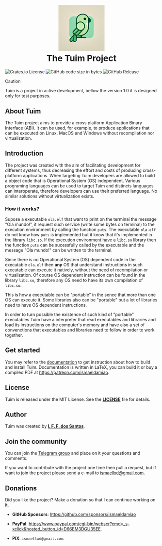 <h1 align="center">
   <img src="www/assets/img/logo.jpg" alt="The Tuim Project" width="30%">
   <br>The Tuim Project
</h1>

![Crates.io License](https://img.shields.io/crates/l/MIT)
![GitHub code size in bytes](https://img.shields.io/github/languages/code-size/ismaeldamiao/tuim)
![GitHub Release](https://img.shields.io/github/v/release/ismaeldamiao/tuim)

> [!CAUTION]
> Tuim is a project in active development,
> bellow the version 1.0 it is designed only for test purposes.

## About Tuim

The Tuim project aims to provide a cross platform
Application Binary Interface (ABI).
It can be used, for example, to produce applications that can be
executed on Linux, MacOS and Windows without recompilation nor virtualization.

## Introduction

The project was created with the aim of facilitating development for
different systems,
thus decreasing the effort and costs of producing cross-platform applications.
When targeting Tuim developers are allowed to build a object code
that is Operational System (OS) independent.
Various programing languages can be used to target Tuim and distincts
languages can interoperate, therefore developers can use their preferred language.
No similar solutions without virtualization exists.

### How it works?

Supose a executable `ola.elf` that want to print on the terminal the message
"Ola mundo!", it request such service (write some bytes on terminal)
to the execution environment by calling the function `puts`.
The executable `ola.elf` do not know how `puts` is implemented but
it know that it's implemented in the library `libc.so`.
If the execution environment have a `libc.so` library then the function
`puts` can be sucessfully called by the executable and the message
"Ola mundo!" can be written to the terminal.

Since there is no Operational System (OS) dependent code in the executable
`ola.elf` then **any** OS that understand instructions in such executable
can execute it natively, without the need of recompilation or virtualization.
Of course OS dependent instruction can be found in the library `libc.so`,
therefore any OS need to have its own compilation of `libc.so`.

This is how a executable can be "portable" in the sence that more than one
OS can execute it. Some libraries also can be "portable" but a lot of libraries
need to have OS dependent instructions.

In order to turn possible the existence of such kind of "portable" executables
Tuim have a interpreter that read executables and libraries
and load its instructions on the computer's memory
and have also a set of convenctions that executables and libraries need to
follow in order to work together.

## Get started

You may refer to the [documentation](doc) to get instruction about how
to build and install Tuim.
Documentation is written in LaTeX,
you can build it or buy a compiled PDF at
<https://patreon.com/ismaeldamiao>.

## License

Tuim is released under the MIT License. See the **[LICENSE](LICENSE)** file for details.

## Author

Tuim was created by **[I. F. F. dos Santos](https://github.com/ismaeldamiao)**.

## Join the community

You can join the [Telegram group](https://t.me/tuim_community)
and place on it your questions and comments.

If you want to contribute with the project one time then pull a request,
but if want to join the project please send a e-mail
to [ismaellxd@gmail.com](mailto:ismaellxd@gmail.com).

## Donations

Did you like the project? Make a donation so that I can continue working on it.

- **GitHub Sponsors**: https://github.com/sponsors/ismaeldamiao

- **PayPal**: <https://www.paypal.com/cgi-bin/webscr?cmd=_s-xclick&hosted_button_id=D66EM3DGU35EE>.

- **PIX**: `ismaellxd@gmail.com`.
